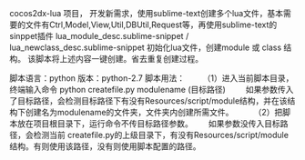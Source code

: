 cocos2dx-lua 项目， 开发新需求，使用sublime-text创建多个lua文件，基本需要的文件有Ctrl,Model,View,Util,DBUtil,Request等，再使用sublime-text的sinppet插件 lua_module_desc.sublime-snippet / lua_newclass_desc.sublime-snippet  初始化lua文件，创建module 或 class 结构。
该脚本将上述内容一键创建。省去重复创建过程。


脚本语言：python
版本：python-2.7
脚本用法：
         （1）进入当前脚本目录，终端输入命令 python createfile.py  modulename (目标路径)
         如果参数传入了目标路径，会检测目标路径下有没有Resources/script/module结构，并在该结构下创建名为modulename的文件夹，文件夹内创建所需文件。
         （2）把脚本放在项目根目录下，运行命令不传目标路径参数。
          如果参数没传入目标路径，会检测当前 createfile.py的上级目录下，有没有Resources/script/module结构。有则使用该路径，没有则使用脚本配置的路径。
       
         

